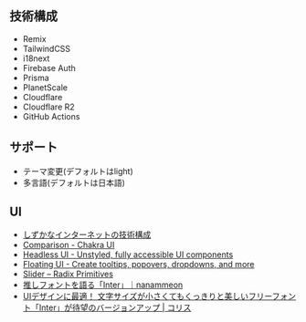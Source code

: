 ## 技術構成

- Remix
- TailwindCSS
- i18next
- Firebase Auth
- Prisma
- PlanetScale
- Cloudflare
- Cloudflare R2
- GitHub Actions

## サポート

- テーマ変更(デフォルトはlight)
- 多言語(デフォルトは日本語)

## UI

- [しずかなインターネットの技術構成](https://zenn.dev/catnose99/articles/f8a90a1616dfb3)
- [Comparison - Chakra UI](https://chakra-ui.com/getting-started/comparison#dark-mode-%F0%9F%8C%9C)
- [Headless UI - Unstyled, fully accessible UI components](https://headlessui.com/react/dialog)
- [Floating UI - Create tooltips, popovers, dropdowns, and more](https://floating-ui.com/)
- [Slider – Radix Primitives](https://www.radix-ui.com/primitives/docs/components/slider)
- [推しフォントを語る「Inter」｜nanammeon](https://sizu.me/nanammeon/posts/0izw2ebh0ifx)
- [UIデザインに最適！ 文字サイズが小さくてもくっきりと美しいフリーフォント「Inter」が待望のバージョンアップ | コリス](https://coliss.com/articles/build-websites/operation/work/inter-4-for-ui-design.html#google_vignette)
